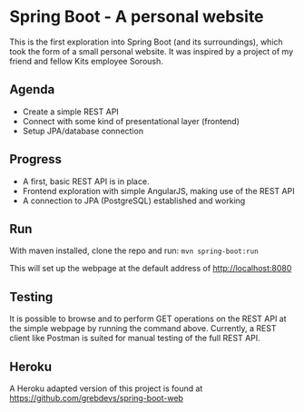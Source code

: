 # Spring Boot - A personal website
This is the first exploration into Spring Boot (and its surroundings), which took the form of a small personal website. It was inspired by a project of my friend and fellow Kits employee Soroush.

## Agenda
* Create a simple REST API
* Connect with some kind of presentational layer (frontend)
* Setup JPA/database connection

## Progress
* A first, basic REST API is in place.
* Frontend exploration with simple AngularJS, making use of the REST API
* A connection to JPA (PostgreSQL) established and working

## Run
With maven installed, clone the repo and run: 
```mvn spring-boot:run```

This will set up the webpage at the default address of [http://localhost:8080](http://localhost:8080)

## Testing
It is possible to browse and to perform GET operations on the REST API at the simple webpage by running the command above. 
Currently, a REST client like Postman is suited for manual testing of the full REST API.

## Heroku
A Heroku adapted version of this project is found at https://github.com/grebdevs/spring-boot-web
